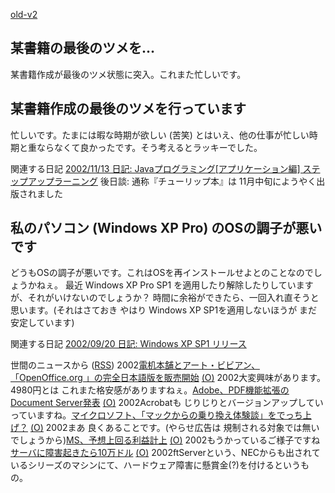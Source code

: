 [old-v2](ig021022-orig.html)

## 某書籍の最後のツメを…

某書籍作成が最後のツメ状態に突入。これまた忙しいです。






## 某書籍作成の最後のツメを行っています


忙しいです。たまには暇な時期が欲しい (苦笑)
とはいえ、他の仕事が忙しい時期と重ならなくて良かったです。そう考えるとラッキーでした。

関連する日記
[2002/11/13 日記: Javaプログラミング[アプリケーション編] ステップアップラーニング](ig021113.html)
  後日談: 通称『チューリップ本』は 11月中旬にようやく出版されました


## 私のパソコン (Windows XP Pro) のOSの調子が悪いです


どうもOSの調子が悪いです。これはOSを再インストールせよとのことなのでしょうかねぇ。
最近 Windows XP Pro SP1 を適用したり解除したりしていますが、それがいけないのでしょうか？
時間に余裕ができたら、一回入れ直そうと思います。(それはさておき やはり
Windows XP SP1を適用しないほうが まだ安定しています)

関連する日記
[2002/09/20 日記: Windows XP SP1 リリース](ig020920.html)




世間のニュースから ([RSS](ig021022-news.xml)) 2002[電机本舗とアート・ビビアン、「OpenOffice.org 」の完全日本語版を販売開始](http://www.zdnet.co.jp/enterprise/0210/15/n07.html) [(O)](http://www.zdnet.co.jp/enterprise/0210/15/n07.html) 2002大変興味があります。4980円とは これまた格安感がありますねぇ。[Adobe、PDF機能拡張のDocument Server発表](http://www.zdnet.co.jp/news/0210/22/nebt_05.html) [(O)](http://www.zdnet.co.jp/news/0210/22/nebt_05.html) 2002Acrobatも じりじりとバージョンアップしていっていますね。[マイクロソフト、「マックからの乗り換え体験談」をでっち上げ？](http://www.hotwired.co.jp/news/news/business/story/20021016101.html) [(O)](http://www.hotwired.co.jp/news/news/business/story/20021016101.html) 2002まあ 良くあることです。(やらせ広告は 規制される対象では無いでしょうから)[MS、予想上回る利益計上](http://www.zdnet.co.jp/news/0210/18/nebt_05.html) [(O)](http://www.zdnet.co.jp/news/0210/18/nebt_05.html) 2002もうかっているご様子ですね[サーバに障害起きたら10万ドル](http://www.zdnet.co.jp/news/0210/18/nebt_10.html) [(O)](http://www.zdnet.co.jp/news/0210/18/nebt_10.html) 2002ftServerという、NECからも出されているシリーズのマシンにて、ハードウェア障害に懸賞金(?)を付けるというもの。
